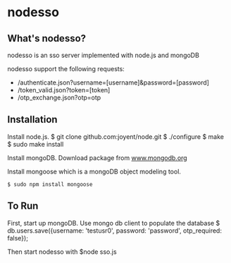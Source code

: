 nodesso
========

## What's nodesso?

nodesso is an sso server implemented with node.js and mongoDB

nodesso support the following requests:
* /authenticate.json?username=[username]&password=[password]
* /token_valid.json?token=[token]
* /otp_exchange.json?otp=otp

## Installation

Install node.js.
    $ git clone github.com:joyent/node.git
    $ ./configure
    $ make
    $ sudo make install


Install mongoDB.  Download package from www.mongodb.org

Install mongoose which is a mongoDB object modeling tool.

    $ sudo npm install mongoose

## To Run

First, start up mongoDB. Use mongo db client to populate the database
    $ db.users.save({username: 'testusr0', password: 'password', otp_required: false});

Then start nodesso with
    $node sso.js
  


